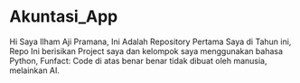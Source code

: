 # Akuntasi_App
Hi Saya Ilham Aji Pramana,
Ini Adalah Repository Pertama Saya di Tahun ini,
Repo Ini berisikan Project saya dan kelompok saya menggunakan bahasa Python,
Funfact: Code di atas benar benar tidak dibuat oleh manusia, melainkan AI.
